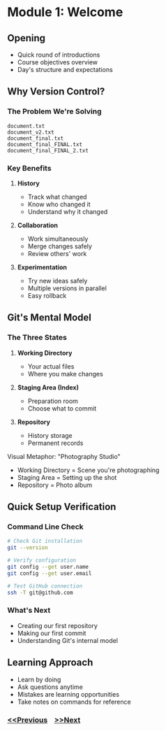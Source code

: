 # Module 1: Welcome

## Opening
- Quick round of introductions
- Course objectives overview
- Day's structure and expectations

## Why Version Control?

### The Problem We're Solving
```
document.txt
document_v2.txt
document_final.txt
document_final_FINAL.txt
document_final_FINAL_2.txt
```

### Key Benefits
1. **History**
   - Track what changed
   - Know who changed it
   - Understand why it changed

2. **Collaboration**
   - Work simultaneously
   - Merge changes safely
   - Review others' work

3. **Experimentation**
   - Try new ideas safely
   - Multiple versions in parallel
   - Easy rollback

## Git's Mental Model

### The Three States
1. **Working Directory**
   - Your actual files
   - Where you make changes

2. **Staging Area (Index)**
   - Preparation room
   - Choose what to commit

3. **Repository**
   - History storage
   - Permanent records

Visual Metaphor: "Photography Studio"
- Working Directory = Scene you're photographing
- Staging Area = Setting up the shot
- Repository = Photo album

## Quick Setup Verification

### Command Line Check
```bash
# Check Git installation
git --version

# Verify configuration
git config --get user.name
git config --get user.email

# Test GitHub connection
ssh -T git@github.com
```

### What's Next
- Creating our first repository
- Making our first commit
- Understanding Git's internal model

## Learning Approach
- Learn by doing
- Ask questions anytime
- Mistakes are learning opportunities
- Take notes on commands for reference
 
### [<<Previous](0-onboarding.md) &nbsp;&nbsp; [>>Next](2-git-basics-1.md)

